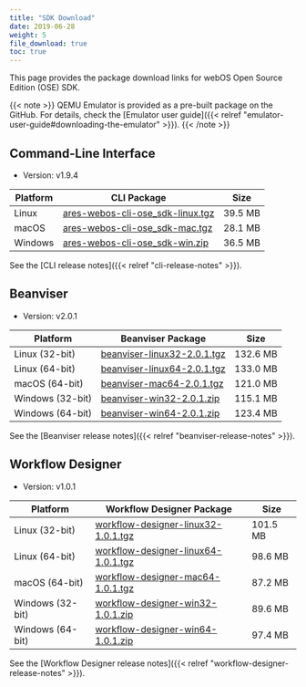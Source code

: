 ```yaml
---
title: "SDK Download"
date: 2019-06-28
weight: 5
file_download: true
toc: true
---
```


This page provides the package download links for webOS Open Source Edition (OSE) SDK.

{{< note >}}
QEMU Emulator is provided as a pre-built package on the GitHub. For details, check the [Emulator user guide]({{< relref "emulator-user-guide#downloading-the-emulator" >}}).
{{< /note >}}

## Command-Line Interface

* Version: v1.9.4

|	Platform	|	CLI Package	|	Size	|
|-----------------------|-------------------|-----------|
|	Linux	|	<a href="javascript:" onclick="file_dn('CLI', 'Linux', 'ares-webos-cli-ose_sdk-linux.tgz','https://webosose.s3.ap-northeast-2.amazonaws.com/tools/cli/v1.9.4/ares-webos-cli-ose_sdk-linux.tgz');">ares-webos-cli-ose_sdk-linux.tgz</a>	|	39.5 MB	|
|	macOS	|	<a href="javascript:" onclick="file_dn('CLI', 'macOS', 'ares-webos-cli-ose_sdk-mac.tgz', 'https://webosose.s3.ap-northeast-2.amazonaws.com/tools/cli/v1.9.4/ares-webos-cli-ose_sdk-mac.tgz');">ares-webos-cli-ose_sdk-mac.tgz</a>	|	28.1 MB	|
|	Windows	|	<a href="javascript:" onclick="file_dn('CLI', 'Windows', 'ares-webos-cli-ose_sdk-win.zip', 'https://webosose.s3.ap-northeast-2.amazonaws.com/tools/cli/v1.9.4/ares-webos-cli-ose_sdk-win.zip');"> ares-webos-cli-ose_sdk-win.zip</a>	|	36.5 MB	|

See the [CLI release notes]({{< relref "cli-release-notes" >}}).

## Beanviser

* Version: v2.0.1

|	Platform	|	Beanviser Package	|	Size	|
|-----------------------|-------------------|-----------|
|	Linux (32-bit)	|	<a href="javascript:" onclick="file_dn('Beanviser', 'Linux', 'beanviser-linux32-2.0.1.tgz', 'https://webosose.s3.ap-northeast-2.amazonaws.com/tools/beanviser/v2.0.1/beanviser-linux32-2.0.1.tgz');">beanviser-linux32-2.0.1.tgz</a>	|	132.6 MB	|
|	Linux (64-bit)	|	<a href="javascript:" onclick="file_dn('Beanviser', 'Linux', 'beanviser-linux64-2.0.1.tgz', 'https://webosose.s3.ap-northeast-2.amazonaws.com/tools/beanviser/v2.0.1/beanviser-linux64-2.0.1.tgz');">beanviser-linux64-2.0.1.tgz</a>	|	133.0 MB	|
|	macOS (64-bit)	|	<a href="javascript:" onclick="file_dn('Beanviser', 'macOS', 'beanviser-mac64-2.0.1.tgz', 'https://webosose.s3.ap-northeast-2.amazonaws.com/tools/beanviser/v2.0.1/beanviser-mac64-2.0.1.tgz');">beanviser-mac64-2.0.1.tgz</a>	|	121.0 MB	|
|	Windows	(32-bit) |	<a href="javascript:" onclick="file_dn('Beanviser', 'Windows', 'beanviser-win32-2.0.1.zip', 'https://webosose.s3.ap-northeast-2.amazonaws.com/tools/beanviser/v2.0.1/beanviser-win32-2.0.1.zip');">beanviser-win32-2.0.1.zip</a>	|	115.1 MB	|
|	Windows	(64-bit) |	<a href="javascript:" onclick="file_dn('Beanviser', 'Windows', 'beanviser-win64-2.0.1.zip', 'https://webosose.s3.ap-northeast-2.amazonaws.com/tools/beanviser/v2.0.1/beanviser-win64-2.0.1.zip');">beanviser-win64-2.0.1.zip</a>	|	123.4 MB	|

See the [Beanviser release notes]({{< relref "beanviser-release-notes" >}}).

## Workflow Designer

* Version: v1.0.1

|	Platform	|	Workflow Designer Package	|	Size	|
|-----------------------|-------------------|-----------|
|	Linux (32-bit)	|	<a href="javascript:" onclick="file_dn('Workflow Designer', 'Linux', 'workflow-designer-linux32-1.0.1.tgz', 'https://webosose.s3.ap-northeast-2.amazonaws.com/tools/workflow-designer/v1.0.1/workflow-designer-linux32-1.0.1.tgz');">workflow-designer-linux32-1.0.1.tgz</a>	|	101.5 MB	|
|	Linux (64-bit)	|	<a href="javascript:" onclick="file_dn('Workflow Designer', 'Linux', 'workflow-designer-linux64-1.0.1.tgz', 'https://webosose.s3.ap-northeast-2.amazonaws.com/tools/workflow-designer/v1.0.1/workflow-designer-linux64-1.0.1.tgz');">workflow-designer-linux64-1.0.1.tgz</a>	|	98.6 MB	|
|	macOS (64-bit)	|	<a href="javascript:" onclick="file_dn('Workflow Designer', 'macOS', 'workflow-designer-mac64-1.0.1.tgz', 'https://webosose.s3.ap-northeast-2.amazonaws.com/tools/workflow-designer/v1.0.1/workflow-designer-mac64-1.0.1.tgz');">workflow-designer-mac64-1.0.1.tgz</a>	|	87.2 MB	|
|	Windows	(32-bit) |	<a href="javascript:" onclick="file_dn('Workflow Designer', 'Windows', 'workflow-designer-win32-1.0.1.zip', 'https://webosose.s3.ap-northeast-2.amazonaws.com/tools/workflow-designer/v1.0.1/workflow-designer-win32-1.0.1.zip');">workflow-designer-win32-1.0.1.zip</a>	|	89.6 MB	|
|	Windows	(64-bit) |	<a href="javascript:" onclick="file_dn('Workflow Designer', 'Windows', 'workflow-designer-win64-1.0.1.zip', 'https://webosose.s3.ap-northeast-2.amazonaws.com/tools/workflow-designer/v1.0.1/workflow-designer-win64-1.0.1.zip');">workflow-designer-win64-1.0.1.zip</a>	|	97.4 MB	|

See the [Workflow Designer release notes]({{< relref "workflow-designer-release-notes" >}}).

